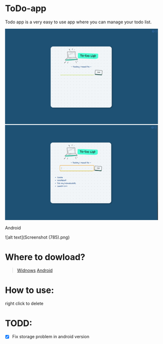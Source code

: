 # ToDo-app
Todo app is a very easy to use app where you can manage your todo list.

![alt text](https://github.com/AntoniosKalattas/todo-app/blob/main/img/Screenshot%20(676).png)
![alt text](https://github.com/AntoniosKalattas/todo-app/blob/main/img/Screenshot%20(677).png)

Android

![alt text](Screenshot (785).png)

# Where to dowload?
> [Widnows](https://github.com/AntoniosKalattas/todo-app/releases/tag/v2.0.0)
> [Android](https://github.com/AntoniosKalattas/todo-app/releases/tag/v0.5.0)

# How to use:
  right click to delete

# TODD:
- [x] Fix storage problem in android version
